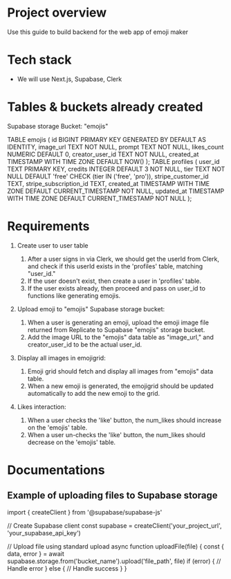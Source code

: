 # Project overview
Use this guide to build backend for the web app of emoji maker

# Tech stack
- We will use Next.js, Supabase, Clerk

# Tables & buckets already created
Supabase storage Bucket: "emojis"

TABLE emojis (
    id BIGINT PRIMARY KEY GENERATED BY DEFAULT AS IDENTITY,
    image_url TEXT NOT NULL,
    prompt TEXT NOT NULL,
    likes_count NUMERIC DEFAULT 0,
    creator_user_id TEXT NOT NULL,
    created_at TIMESTAMP WITH TIME ZONE DEFAULT NOW()
);
TABLE profiles (
    user_id TEXT PRIMARY KEY,
    credits INTEGER DEFAULT 3 NOT NULL,
    tier TEXT NOT NULL DEFAULT 'free' CHECK (tier IN ('free', 'pro')),
    stripe_customer_id TEXT,
    stripe_subscription_id TEXT,
    created_at TIMESTAMP WITH TIME ZONE DEFAULT CURRENT_TIMESTAMP NOT NULL,
    updated_at TIMESTAMP WITH TIME ZONE DEFAULT CURRENT_TIMESTAMP NOT NULL
);

# Requirements

1. Create user to user table
   1. After a user signs in via Clerk, we should get the userId from Clerk, and check if this userId exists in the 'profiles' table, matching "user_id."
   2. If the user doesn't exist, then create a user in 'profiles' table.
   3. If the user exists already, then proceed and pass on user_id to functions like generating emojis.

2. Upload emoji to "emojis" Supabase storage bucket:
   1. When a user is generating an emoji, upload the emoji image file returned from Replicate to Supabase "emojis" storage bucket.
   2. Add the image URL to the "emojis" data table as "image_url," and creator_user_id to be the actual user_id.

3. Display all images in emojigrid:
   1. Emoji grid should fetch and display all images from "emojis" data table.
   2. When a new emoji is generated, the emojigrid should be updated automatically to add the new emoji to the grid.

4. Likes interaction:
   1. When a user checks the 'like' button, the num_likes should increase on the 'emojis' table.
   2. When a user un-checks the 'like' button, the num_likes should decrease on the 'emojis' table.


# Documentations
## Example of uploading files to Supabase storage
import { createClient } from '@supabase/supabase-js'

// Create Supabase client
const supabase = createClient('your_project_url', 'your_supabase_api_key')

// Upload file using standard upload
async function uploadFile(file) {
   const { data, error } = await supabase.storage.from('bucket_name').upload('file_path', file)
   if (error) {
       // Handle error
   } else {
       // Handle success
   }
}